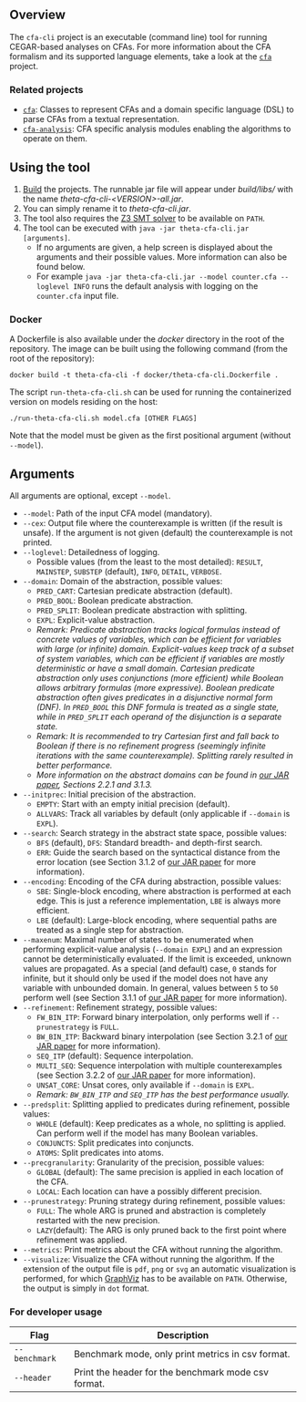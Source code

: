 ## Overview

The `cfa-cli` project is an executable (command line) tool for running CEGAR-based analyses on CFAs.
For more information about the CFA formalism and its supported language elements, take a look at the [`cfa`](../cfa/README.md) project.

### Related projects

* [`cfa`](../cfa/README.md): Classes to represent CFAs and a domain specific language (DSL) to parse CFAs from a textual representation.
* [`cfa-analysis`](../cfa-analysis/README.md): CFA specific analysis modules enabling the algorithms to operate on them.

## Using the tool

1. [Build](../../doc/Build.md) the projects.
The runnable jar file will appear under _build/libs/_ with the name _theta-cfa-cli-\<VERSION\>-all.jar_.
2. You can simply rename it to _theta-cfa-cli.jar_.
3. The tool also requires the [Z3 SMT solver](../../doc/Build.md) to be available on `PATH`.
4. The tool can be executed with `java -jar theta-cfa-cli.jar [arguments]`.
    - If no arguments are given, a help screen is displayed about the arguments and their possible values.
    More information can also be found below.
    - For example `java -jar theta-cfa-cli.jar --model counter.cfa --loglevel INFO` runs the default analysis with logging on the `counter.cfa` input file.

### Docker

A Dockerfile is also available under the _docker_ directory in the root of the repository.
The image can be built using the following command (from the root of the repository):
```
docker build -t theta-cfa-cli -f docker/theta-cfa-cli.Dockerfile .
```

The script `run-theta-cfa-cli.sh` can be used for running the containerized version on models residing on the host:
```
./run-theta-cfa-cli.sh model.cfa [OTHER FLAGS]
```
Note that the model must be given as the first positional argument (without `--model`).

## Arguments

All arguments are optional, except `--model`.

- `--model`: Path of the input CFA model (mandatory).
- `--cex`: Output file where the counterexample is written (if the result is unsafe). If the argument is not given (default) the counterexample is not printed.
- `--loglevel`: Detailedness of logging.
  - Possible values (from the least to the most detailed): `RESULT`, `MAINSTEP`, `SUBSTEP` (default), `INFO`, `DETAIL`, `VERBOSE`.
- `--domain`: Domain of the abstraction, possible values:
  - `PRED_CART`: Cartesian predicate abstraction (default).
  - `PRED_BOOL`: Boolean predicate abstraction.
  - `PRED_SPLIT`: Boolean predicate abstraction with splitting.
  - `EXPL`: Explicit-value abstraction.
  - _Remark: Predicate abstraction tracks logical formulas instead of concrete values of variables, which can be efficient for variables with large (or infinite) domain.
  Explicit-values keep track of a subset of system variables, which can be efficient if variables are mostly deterministic or have a small domain.
  Cartesian predicate abstraction only uses conjunctions (more efficient) while Boolean allows arbitrary formulas (more expressive).
  Boolean predicate abstraction often gives predicates in a disjunctive normal form (DNF).
  In `PRED_BOOL` this DNF formula is treated as a single state, while in `PRED_SPLIT` each operand of the disjunction is a separate state._
  - _Remark: It is recommended to try Cartesian first and fall back to Boolean if there is no refinement progress (seemingly infinite iterations with the same counterexample).
  Splitting rarely resulted in better performance._
  - _More information on the abstract domains can be found in [our JAR paper](https://link.springer.com/content/pdf/10.1007%2Fs10817-019-09535-x.pdf), Sections 2.2.1 and 3.1.3._
- `--initprec`: Initial precision of the abstraction.
  - `EMPTY`: Start with an empty initial precision (default).
  - `ALLVARS`: Track all variables by default (only applicable if `--domain` is `EXPL`).
- `--search`: Search strategy in the abstract state space, possible values:
  - `BFS` (default), `DFS`: Standard breadth- and depth-first search.
  - `ERR`: Guide the search based on the syntactical distance from the error location (see Section 3.1.2 of [our JAR paper](https://link.springer.com/content/pdf/10.1007%2Fs10817-019-09535-x.pdf) for more information).
- `--encoding`: Encoding of the CFA during abstraction, possible values:
  - `SBE`: Single-block encoding, where abstraction is performed at each edge.
  This is just a reference implementation, `LBE` is always more efficient.
  - `LBE` (default): Large-block encoding, where sequential paths are treated as a single step for abstraction.
- `--maxenum`: Maximal number of states to be enumerated when performing explicit-value analysis (`--domain EXPL`) and an expression cannot be deterministically evaluated.
If the limit is exceeded, unknown values are propagated.
As a special (and default) case, `0` stands for infinite, but it should only be used if the model does not have any variable with unbounded domain.
In general, values between `5` to `50` perform well (see Section 3.1.1 of [our JAR paper](https://link.springer.com/content/pdf/10.1007%2Fs10817-019-09535-x.pdf) for more information).
- `--refinement`: Refinement strategy, possible values:
  - `FW_BIN_ITP`: Forward binary interpolation, only performs well if `--prunestrategy` is `FULL`.
  - `BW_BIN_ITP`: Backward binary interpolation (see Section 3.2.1 of [our JAR paper](https://link.springer.com/content/pdf/10.1007%2Fs10817-019-09535-x.pdf) for more information).
  - `SEQ_ITP` (default): Sequence interpolation.
  - `MULTI_SEQ`: Sequence interpolation with multiple counterexamples (see Section 3.2.2 of [our JAR paper](https://link.springer.com/content/pdf/10.1007%2Fs10817-019-09535-x.pdf) for more information).
  - `UNSAT_CORE`: Unsat cores, only available if `--domain` is `EXPL`.
  - _Remark: `BW_BIN_ITP` and `SEQ_ITP` has the best performance usually._
- `--predsplit`: Splitting applied to predicates during refinement, possible values:
  - `WHOLE` (default): Keep predicates as a whole, no splitting is applied. Can perform well if the model has many Boolean variables.
  - `CONJUNCTS`: Split predicates into conjuncts.
  - `ATOMS`: Split predicates into atoms.
- `--precgranularity`: Granularity of the precision, possible values:
  - `GLOBAL` (default): The same precision is applied in each location of the CFA.
  - `LOCAL`: Each location can have a possibly different precision.
- `--prunestrategy`: Pruning strategy during refinement, possible values:
  - `FULL`: The whole ARG is pruned and abstraction is completely restarted with the new precision.
  - `LAZY`(default): The ARG is only pruned back to the first point where refinement was applied.
- `--metrics`: Print metrics about the CFA without running the algorithm.
- `--visualize`: Visualize the CFA without running the algorithm.
If the extension of the output file is `pdf`, `png` or `svg` an automatic visualization is performed, for which [GraphViz](../../doc/Build.md) has to be available on `PATH`.
Otherwise, the output is simply in `dot` format.

### For developer usage

| Flag | Description |
|--|--|
| `--benchmark` | Benchmark mode, only print metrics in csv format. |
| `--header` | Print the header for the benchmark mode csv format. |
